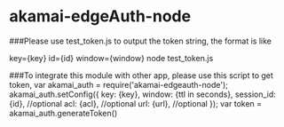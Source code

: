 # akamai-edgeAuth-node

###Please use test_token.js to output the token string, the format is like

key={key} id={id} window={window} node test_token.js

###To integrate this module with other app, please use this script to get token,
var akamai_auth = require('akamai-edgeauth-node');
akamai_auth.setConfig({
  key: {key},
  window: {ttl in seconds},
  session_id:{id}, //optional
  acl: {acl}, //optional
  url: {url}, //optional
});
var token = akamai_auth.generateToken()
